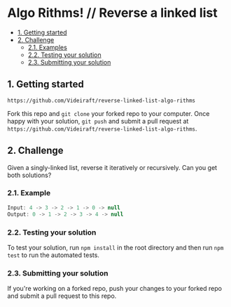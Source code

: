 # Algo Rithms! // Reverse a linked list

- [1. Getting started](#1-getting-started)
- [2. Challenge](#2-challenge)
  - [2.1. Examples](#21-examples)
  - [2.2. Testing your solution](#22-testing-your-solution)
  - [2.3. Submitting your solution](#23-submitting-your-solution)



## 1. Getting started
`https://github.com/Videiraft/reverse-linked-list-algo-rithms`

Fork this repo and `git clone` your forked repo to your computer. Once happy with your solution, `git push` and submit a pull request at `https://github.com/Videiraft/reverse-linked-list-algo-rithms`.



## 2. Challenge
Given a singly-linked list, reverse it iteratively or recursively. Can you get both solutions?

### 2.1. Example
```js
Input: 4 -> 3 -> 2 -> 1 -> 0 -> null
Output: 0 -> 1 -> 2 -> 3 -> 4 -> null
```

### 2.2. Testing your solution
To test your solution, run `npm install` in the root directory and then run `npm test` to run the automated tests.

### 2.3. Submitting your solution
If you're working on a forked repo, push your changes to your forked repo and submit a pull request to this repo.


